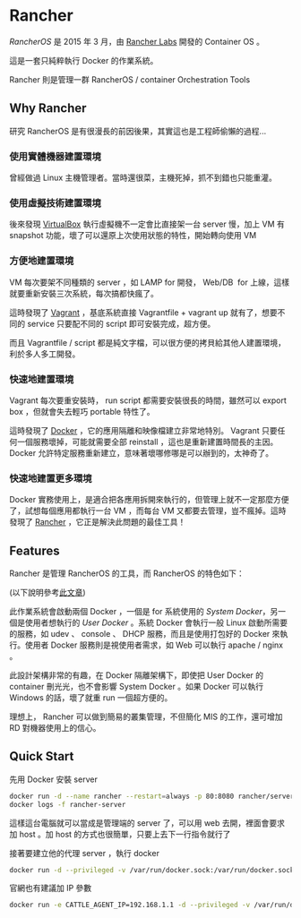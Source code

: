 Rancher
=======

*RancherOS* 是 2015 年 3 月，由 [Rancher Labs](http://rancher.com/) 開發的 Container OS 。

這是一套只純粹執行 Docker 的作業系統。

Rancher 則是管理一群 RancherOS / container Orchestration Tools

Why Rancher
-----------

研究 RancherOS 是有很漫長的前因後果，其實這也是工程師偷懶的過程...

### 使用實體機器建置環境

曾經做過 Linux 主機管理者。當時還很菜，主機死掉，抓不到錯也只能重灌。

### 使用虛擬技術建置環境

後來發現 [VirtualBox](https://www.virtualbox.org/) 執行虛擬機不一定會比直接架一台 server 慢，加上 VM 有 snapshot 功能，壞了可以還原上次使用狀態的特性，開始轉向使用 VM

### 方便地建置環境

VM 每次要架不同種類的 server ，如 LAMP for 開發， Web/DB  for 上線，這樣就要重新安裝三次系統，每次搞都快瘋了。

這時發現了 [Vagrant](https://www.vagrantup.com/) ，基底系統直接 Vagrantfile + vagrant up 就有了，想要不同的 service 只要配不同的 script 即可安裝完成，超方便。

而且 Vagrantfile / script 都是純文字檔，可以很方便的拷貝給其他人建置環境，利於多人多工開發。

### 快速地建置環境

Vagrant 每次要重安裝時， run script 都需要安裝很長的時間，雖然可以 export box ，但就會失去輕巧 portable 特性了。

這時發現了 [Docker](https://www.docker.com/) ，它的應用隔離和映像檔建立非常地特別。 Vagrant 只要任何一個服務壞掉，可能就需要全部 reinstall ，這也是重新建置時間長的主因。 Docker 允許特定服務重新建立，意味著壞哪修哪是可以辦到的，太神奇了。

### 快速地建置更多環境

Docker 實務使用上，是適合把各應用拆開來執行的，但管理上就不一定那麼方便了，試想每個應用都執行一台 VM ，而每台 VM 又都要去管理，豈不瘋掉。這時發現了 [Rancher](http://rancher.com/rancher/) ，它正是解決此問題的最佳工具！

Features
--------

Rancher 是管理 RancherOS 的工具，而 RancherOS 的特色如下：

(以下說明參考[此文章](http://www.ithome.com.tw/news/95756))

此作業系統會啟動兩個 Docker ，一個是 for 系統使用的 *System Docker*，另一個是使用者想執行的 *User Docker* 。系統 Docker 會執行一般 Linux 啟動所需要的服務，如 udev 、 console 、 DHCP 服務，而且是使用打包好的 Docker 來執行。使用者 Docker 服務則是視使用者需求，如 Web 可以執行 apache / nginx 。

此設計架構非常的有趣，在 Docker 隔離架構下，即使把 User Docker 的 container 刪光光，也不會影響 System Docker 。如果 Docker 可以執行 Windows 的話，壞了就重 run 一個超方便的。

理想上， Rancher 可以做到簡易的叢集管理，不但簡化 MIS 的工作，還可增加 RD 對機器使用上的信心。

Quick Start
-----------

先用 Docker 安裝 server

```bash
docker run -d --name rancher --restart=always -p 80:8080 rancher/server
docker logs -f rancher-server
```

這樣這台電腦就可以當成是管理端的 server 了，可以用 web 去開，裡面會要求加 host 。加 host 的方式也很簡單，只要上去下一行指令就行了

接著要建立他的代理 server ，執行 docker

```bash
docker run -d --privileged -v /var/run/docker.sock:/var/run/docker.sock rancher/agent:v0.7.10 http://192.168.30.206:8080/v1/scripts/<token>
```

官網也有建議加 IP 參數

```bash
docker run -e CATTLE_AGENT_IP=192.168.1.1 -d --privileged -v /var/run/docker.sock:/var/run/docker.sock rancher/agent:v0.7.10 http://172.17.0.3:8080/v1/scripts/<token>
```
